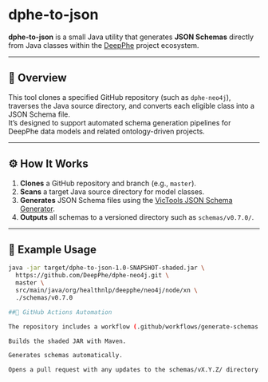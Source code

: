 # dphe-to-json

**dphe-to-json** is a small Java utility that generates **JSON Schemas** directly from Java classes within the [DeepPhe](https://github.com/DeepPhe) project ecosystem.

---

## 🧩 Overview

This tool clones a specified GitHub repository (such as `dphe-neo4j`), traverses the Java source directory, and converts each eligible class into a JSON Schema file.  
It’s designed to support automated schema generation pipelines for DeepPhe data models and related ontology-driven projects.

---

## ⚙️ How It Works

1. **Clones** a GitHub repository and branch (e.g., `master`).
2. **Scans** a target Java source directory for model classes.
3. **Generates** JSON Schema files using the [VicTools JSON Schema Generator](https://github.com/victools/jsonschema-generator).
4. **Outputs** all schemas to a versioned directory such as `schemas/v0.7.0/`.

---

## 🧱 Example Usage

```bash
java -jar target/dphe-to-json-1.0-SNAPSHOT-shaded.jar \
  https://github.com/DeepPhe/dphe-neo4j.git \
  master \
  src/main/java/org/healthnlp/deepphe/neo4j/node/xn \
  ./schemas/v0.7.0

##🚀 GitHub Actions Automation

The repository includes a workflow (.github/workflows/generate-schemas.yml) that:

Builds the shaded JAR with Maven.

Generates schemas automatically.

Opens a pull request with any updates to the schemas/vX.Y.Z/ directory.
